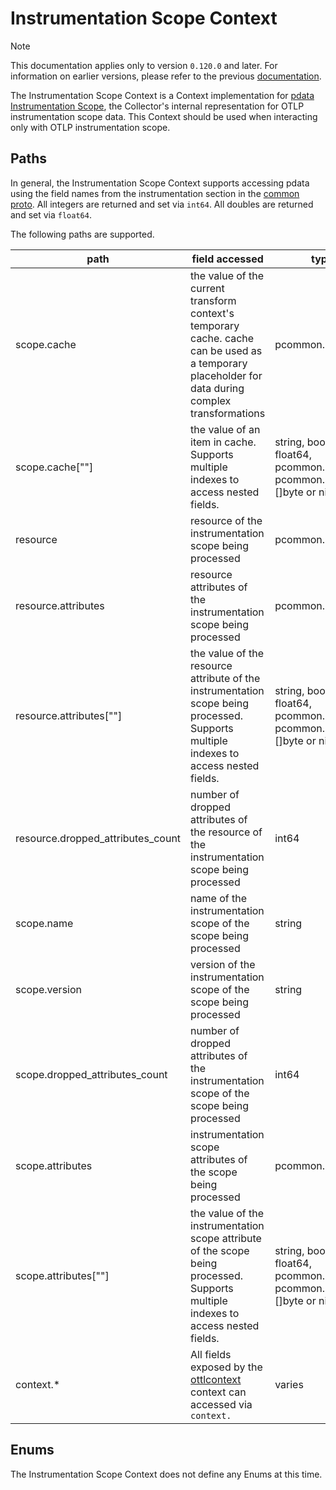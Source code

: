 # Instrumentation Scope Context

> [!NOTE]
> This documentation applies only to version `0.120.0` and later. For information on earlier versions, please refer to the previous [documentation](https://github.com/open-telemetry/opentelemetry-collector-contrib/blob/release/0.119.x/pkg/ottl/contexts/ottlscope/README.md).

The Instrumentation Scope Context is a Context implementation for [pdata Instrumentation Scope](https://github.com/open-telemetry/opentelemetry-collector/blob/main/pdata/pcommon/generated_instrumentationscope.go), the Collector's internal representation for OTLP instrumentation scope data.  This Context should be used when interacting only with OTLP instrumentation scope.

## Paths
In general, the Instrumentation Scope Context supports accessing pdata using the field names from the instrumentation section in the [common proto](https://github.com/open-telemetry/opentelemetry-proto/blob/main/opentelemetry/proto/common/v1/common.proto).  All integers are returned and set via `int64`.  All doubles are returned and set via `float64`.

The following paths are supported.

| path                              | field accessed                                                                                                                                                                         | type                                                                    |
|-----------------------------------|----------------------------------------------------------------------------------------------------------------------------------------------------------------------------------------|-------------------------------------------------------------------------|
| scope.cache                       | the value of the current transform context's temporary cache. cache can be used as a temporary placeholder for data during complex transformations                                     | pcommon.Map                                                             |
| scope.cache\[""\]                 | the value of an item in cache. Supports multiple indexes to access nested fields.                                                                                                      | string, bool, int64, float64, pcommon.Map, pcommon.Slice, []byte or nil |
| resource                          | resource of the instrumentation scope being processed                                                                                                                                  | pcommon.Resource                                                        |
| resource.attributes               | resource attributes of the instrumentation scope being processed                                                                                                                       | pcommon.Map                                                             |
| resource.attributes\[""\]         | the value of the resource attribute of the instrumentation scope being processed. Supports multiple indexes to access nested fields.                                                   | string, bool, int64, float64, pcommon.Map, pcommon.Slice, []byte or nil |
| resource.dropped_attributes_count | number of dropped attributes of the resource of the instrumentation scope being processed                                                                                              | int64                                                                   |
| scope.name                        | name of the instrumentation scope of the scope being processed                                                                                                                         | string                                                                  |
| scope.version                     | version of the instrumentation scope of the scope being processed                                                                                                                      | string                                                                  |
| scope.dropped_attributes_count    | number of dropped attributes of the instrumentation scope of the scope being processed                                                                                                 | int64                                                                   |
| scope.attributes                  | instrumentation scope attributes of the scope being processed                                                                                                                          | pcommon.Map                                                             |
| scope.attributes\[""\]            | the value of the instrumentation scope attribute of the scope being processed. Supports multiple indexes to access nested fields.                                                      | string, bool, int64, float64, pcommon.Map, pcommon.Slice, []byte or nil |
| context.*                         | All fields exposed by the [ottlcontext](https://github.com/open-telemetry/opentelemetry-collector-contrib/tree/main/pkg/ottl/contexts/ottlcontext) context can accessed via `context.` | varies                                                                  |

## Enums

The Instrumentation Scope Context does not define any Enums at this time.
